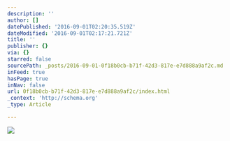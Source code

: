 ```yaml
---
description: ''
author: []
datePublished: '2016-09-01T02:20:35.519Z'
dateModified: '2016-09-01T02:17:21.721Z'
title: ''
publisher: {}
via: {}
starred: false
sourcePath: _posts/2016-09-01-0f18b0cb-b71f-42d3-817e-e7d888a9af2c.md
inFeed: true
hasPage: true
inNav: false
url: 0f18b0cb-b71f-42d3-817e-e7d888a9af2c/index.html
_context: 'http://schema.org'
_type: Article

---
```

![](https://the-grid-user-content.s3-us-west-2.amazonaws.com/1dc542b6-0c28-4996-88e8-8043fab0927d.jpg)